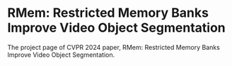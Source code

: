 # RMem: Restricted Memory Banks Improve Video Object Segmentation


The project page of CVPR 2024 paper, RMem: Restricted Memory Banks Improve Video Object Segmentation.